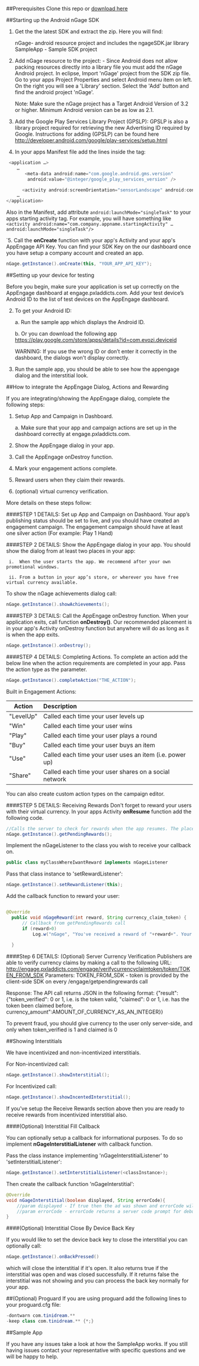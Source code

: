 ##Prerequisites
Clone this repo or [download here](https://github.com/midversestudios/AppEngage/archive/master.zip)


##Starting up the Android nGage SDK

1. Get the the latest SDK and extract the zip. Here you will find:

	nGage- android resource project and includes the ngageSDK.jar  library
	SampleApp - Sample SDK project 


2. Add nGage resource to the project: -  Since Android does not allow packing resources directly into a library file you must add the nGage Android project. In eclipse, Import 'nGage' project from the SDK zip file. Go to your apps Project Properties and select Android menu item on left. On the right you will see a 'Library' section. Select the 'Add' button and find the android project 'nGage'. 

	Note: Make sure the nGage project has a Target Android Version of 3.2 or higher. Minimum Android version can be as low as 2.1.
	
3. Add the Google Play Services Library Project (GPSLP): GPSLP is also a library project required for retrieving the new Advertising ID required by Google. Instructions for adding (GPSLP) can be found here http://developer.android.com/google/play-services/setup.html


4. In your apps Manifest file add the lines inside the <application> tag:
```Java
 <application …>
	…
       <meta-data android:name="com.google.android.gms.version"
        android:value="@integer/google_play_services_version" />

      <activity android:screenOrientation="sensorLandscape" android:configChanges="keyboardHidden|orientation" android:name="com.tinidream.ngage.nGageActivity"/>
	…
</application>
``` 
Also in the Manifest, add attribute ```android:launchMode="singleTask"``` to your apps starting activity tag. 
For example, you will have something like ```<activity android:name="com.company.appname.startingActivity" … 	android:launchMode="singleTask"/>```

`5. Call the **onCreate** function with your app's Activity and your app's AppEngage API Key. You can find your SDK Key on the our dashboard once you have setup a company account and created an app.

```Java
nGage.getInstance().onCreate(this, "YOUR_APP_API_KEY");
```

##Setting up your device for testing 

Before you begin, make sure your application is set up correctly on the AppEngage dashboard at engage.pxladdicts.com. Add your test device’s Android ID to the list of test devices on the AppEngage dashboard. 

2.	To get your Android ID:

	a.	Run the sample app which displays the Android ID. 
	
	b.	Or you can download the following app https://play.google.com/store/apps/details?id=com.evozi.deviceid
  	
  	WARNING: If you use the wrong ID or don’t enter it correctly in the dashboard, the dialogs won't display correctly.
3.	Run the sample app, you should be able to see how the appengage dialog and the interstitial look.


##How to integrate the AppEngage Dialog, Actions and Rewarding 

If you are integrating/showing the AppEngage dialog, complete the following steps:

1.	Setup App and Campaign in Dashboard.

	a.	Make sure that your app and campaign actions are set up in the dashboard correctly at engage.pxladdicts.com.
	
2.	Show the AppEngage dialog in your app.

3.	Call the AppEngage onDestroy function.

4.	Mark your engagement actions complete.

5.	Reward users when they claim their rewards.

6.	(optional) virtual currency verification.

More details on these steps follow:

####STEP 1 DETAILS: Set up App and Campaign on Dashbaord.
Your app’s publishing status should be set to live, and you should have created an engagement campaign.  The engagement campaign should have at least one silver action (For example: Play 1 Hand)

####STEP 2 DETAILS: Show the AppEngage dialog in your app.
You should show the dialog from at least two places in your app:

     i.  When the user starts the app. We recommend after your own promotional windows.
     
     ii. From a button in your app’s store, or wherever you have free virtual currency available.


To show the nGage achievements dialog call:
```Java
nGage.getInstance().showAchievements();
```

####STEP 3 DETAILS: Call the AppEngage onDestroy function.
When your application exits, call function **onDestroy()**. Our recommended placement is in your app's Activity onDestroy function but anywhere will do as long as it is when the app exits. 
```Java
nGage.getInstance().onDestroy();
```

####STEP 4 DETAILS: Completing Actions.
To complete an action add the below line when the action requirements are completed in your app. Pass the action type as the parameter.

```Java
nGage.getInstance().completeAction("THE_ACTION");
```

	
Built in Engagement Actions:

| Action        | Description   |
| ------------- |:------------- |
| "LevelUp"     | Called each time your user levels up |
| "Win"      | Called each time your user wins      |
| "Play" |  Called each time your user plays a round      |
| "Buy" | Called each time your user buys an item      |
| "Use" | Called each time your user uses an item (i.e. power up)     |
| "Share" | Called each time your user shares on a social network     |

You can also create custom action types on the campaign editor.

####STEP 5 DETAILS: Receiving Rewards
Don't forget to reward your users with their virtual currency. In your apps Activity **onResume** function add the following code.

```Java
//Calls the server to check for rewards when the app resumes. The placement of this code is crucial to keep your users happy!
nGage.getInstance().getPendingRewards();
```

Implement the nGageListener to the class you wish to receive your callback on.
```Java
public class myClassWhereIwantReward implements nGageListener
```

Pass that class instance to 'setRewardListener':
```Java
nGage.getInstance().setRewardListener(this);
```

Add the callback function to reward your user:
```Java

@Override
  public void nGageReward(int reward, String currency_claim_token) {
	  // Callback from getPendingRewards call
	  if (reward>0)
		  Log.w("nGage", "You've received a reward of "+reward+". Your server confirmation token is "+ currency_claim_token);
	  
  }
```
####Step 6 DETAILS: (Optional) Server Currency Verification
Publishers are able to verify currency claims by making a call to the following URL:
	http://engage.pxladdicts.com/engage/verifycurrencyclaimtoken/token/TOKEN_FROM_SDK
	Parameters:
	TOKEN_FROM_SDK - token is provided by the client-side SDK on every /engage/getpendingrewards call

Response:
	The API call returns JSON in the following format:
	{"result": {"token_verified": 0 or 1, i.e. is the token valid, "claimed": 0 or 1, i.e. has the token been claimed before, currency_amount":AMOUNT_OF_CURRENCY_AS_AN_INTEGER}}

To prevent fraud, you should give currency to the user only server-side, and only when token_verified is 1 and claimed is 0




##Showing Interstitials

We have incentivized and non-incentivized interstitials. 

For Non-incentivized call:
```Java
nGage.getInstance().showInterstitial();
```

For Incentivized call:
```Java
nGage.getInstance().showIncentedInterstitial();
```

If you've setup the Receive Rewards section above then you are ready to receive rewards from incentivized interstitial also. 

####(Optional) Interstitial Fill Callback 

You can optionally setup a callback for informational purposes. To do so implement **nGageInterstitialListener** with callback function.

Pass the class instance implementing 'nGageInterstitialListener' to 'setInterstitialListener':
```Java
nGage.getInstance().setInterstitialListener(<classInstance>);
```
Then create the callback function 'nGageInterstitial':

```Java
@Override
void nGageInterstitial(boolean displayed, String errorCode){
	//param displayed - If true then the ad was shown and errorCode will be null. If false then no inventory was available or some other server error occurred.
	//param errorCode - errorCode returns a server code prompt for debugging.
}
```
####(Optional) Interstitial Close By Device Back Key

If you would like to set the device back key to close the interstitial you can optionally call: 

```Java
nGage.getInstance().onBackPressed()
```
which will close the interstitial if it's open. It also returns true if the interstitial was open and was closed successfully. If it returns false the interstitial was not showing and you can process the back key normally for your app. 

##(Optional) Proguard 
If you are using proguard add the following lines to your proguard.cfg file: 

```Java
-dontwarn com.tinidream.**
-keep class com.tinidream.** {*;}
```

##Sample App

If you have any issues take a look at how the SampleApp works. If you still having issues contact your representative with specific questions and we will be happy to help.

